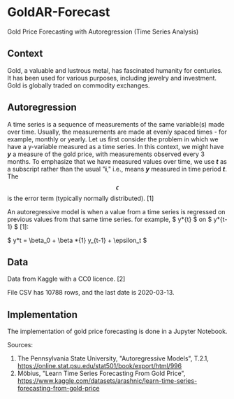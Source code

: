 # GoldAR-Forecast

Gold Price Forecasting with Autoregression (Time Series Analysis)

## Context

Gold, a valuable and lustrous metal, has fascinated humanity for centuries. It has been used for various purposes, including jewelry and investment. Gold is globally traded on commodity exchanges.

## Autoregression

A time series is a sequence of measurements of the same variable(s) made over time. Usually, the measurements are made at evenly spaced times - for example, monthly or yearly. Let us first consider the problem in which we have a y-variable measured as a time series.
In this context, we might have **_y_** a measure of the gold price, with measurements observed every 3 months. To emphasize that we have measured values over time, we use **_t_** as a subscript rather than the usual "**i**," i.e., means **_y_** measured in time period **_t_**. The $$\epsilon$$ is the error term (typically normally distributed). [1]

An autoregressive model is when a value from a time series is regressed on previous values from that same time series. for example,
$ y*{t} $ on $ y*{t-1} $ [1]:

$ y*t = \beta_0 + \beta *{1} y\_{t-1} + \epsilon_t $

## Data

Data from Kaggle with a CC0 licence. [2]

File CSV has 10788 rows, and the last date is 2020-03-13.

## Implementation

The implementation of gold price forecasting is done in a Jupyter Notebook.

Sources:

1. The Pennsylvania State University, "Autoregressive Models", T.2.1, https://online.stat.psu.edu/stat501/book/export/html/996
2. Möbius, "Learn Time Series Forecasting From Gold Price", https://www.kaggle.com/datasets/arashnic/learn-time-series-forecasting-from-gold-price
